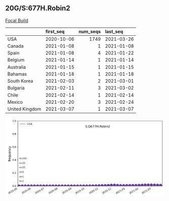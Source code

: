 

## 20G/S:677H.Robin2
[Focal Build](https://nextstrain.org/groups/neherlab/ncov/S.Q677H.Robin2?c=gt-S_677&f_country=USA)

|                | first_seq   |   num_seqs | last_seq   |
|:---------------|:------------|-----------:|:-----------|
| USA            | 2020-10-06  |       1749 | 2021-03-26 |
| Canada         | 2021-01-08  |          1 | 2021-01-08 |
| Spain          | 2021-01-08  |          4 | 2021-01-22 |
| Belgium        | 2021-01-14  |          1 | 2021-01-14 |
| Australia      | 2021-01-15  |          1 | 2021-01-15 |
| Bahamas        | 2021-01-18  |          1 | 2021-01-18 |
| South Korea    | 2021-02-03  |          2 | 2021-03-01 |
| Bulgaria       | 2021-02-11  |          3 | 2021-03-02 |
| Chile          | 2021-02-14  |          1 | 2021-02-14 |
| Mexico         | 2021-02-20  |          3 | 2021-02-24 |
| United Kingdom | 2021-03-07  |          1 | 2021-03-07 |

![Overall trends S.Q677H.Robin2](/overall_trends_figures/overall_trends_S.Q677H.Robin2.png)